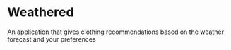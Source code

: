 # Weathered
An application that gives clothing recommendations based on the weather forecast and your preferences